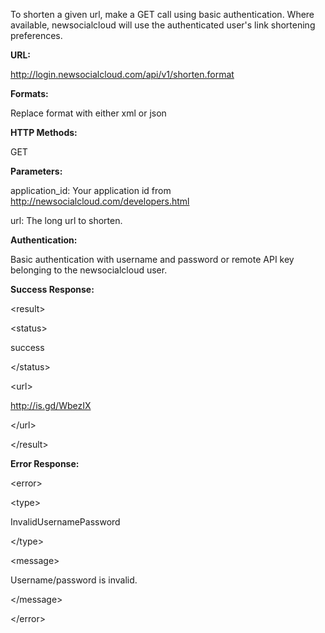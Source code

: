 To shorten a given url, make a GET call using basic authentication. Where available, newsocialcloud will use the authenticated user's link shortening preferences.

**URL:**

http://login.newsocialcloud.com/api/v1/shorten.format

**Formats:**

Replace format with either xml or json

**HTTP Methods:**

GET

**Parameters:**

<p>application_id: Your application id from <a href='http://newsocialcloud.com/developers.html'>http://newsocialcloud.com/developers.html</a></p>
<p>url: The long url to shorten.</p>

**Authentication:**

Basic authentication with username and password or remote API key belonging to the newsocialcloud user.

**Success Response:**



&lt;result&gt;


> 

&lt;status&gt;

success

&lt;/status&gt;


> 

&lt;url&gt;

http://is.gd/WbezIX

&lt;/url&gt;




&lt;/result&gt;



**Error Response:**



&lt;error&gt;




&lt;type&gt;

InvalidUsernamePassword

&lt;/type&gt;




&lt;message&gt;

Username/password is invalid.

&lt;/message&gt;




&lt;/error&gt;


